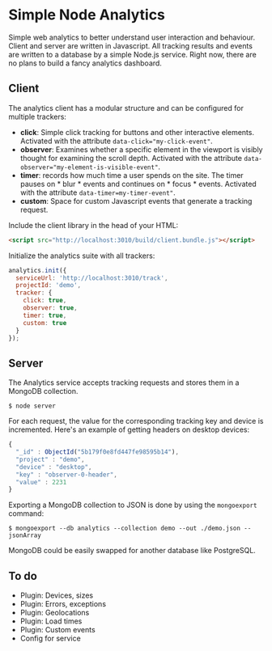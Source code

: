 # Simple Node Analytics
Simple web analytics to better understand user interaction and behaviour. Client and server are written in Javascript. All tracking results and events are written to a database by a simple Node.js service. Right now, there are no plans to build a fancy analytics dashboard.

## Client
The analytics client has a modular structure and can be configured for multiple trackers:

- **click**: Simple click tracking for buttons and other interactive elements. Activated with the attribute `data-click="my-click-event"`.
- **observer**: Examines whether a specific element in the viewport is visibly thought for examining the scroll depth. Activated with the attribute `data-observer="my-element-is-visible-event"`.
- **timer**: records how much time a user spends on the site. The timer pauses on * blur * events and continues on * focus * events. Activated with the attribute `data-timer=my-timer-event"`.
- **custom**: Space for custom Javascript events that generate a tracking request.

Include the client library in the head of your HTML:

```html
<script src="http://localhost:3010/build/client.bundle.js"></script>
```

Initialize the analytics suite with all trackers:

```javascript
analytics.init({
  serviceUrl: 'http://localhost:3010/track',
  projectId: 'demo',
  tracker: {
    click: true,
    observer: true,
    timer: true,
    custom: true
  }
});
```

## Server
The Analytics service accepts tracking requests and stores them in a MongoDB collection.

```
$ node server
```

For each request, the value for the corresponding tracking key and device is incremented. Here's an example of getting headers on desktop devices:

```javascript
{
  "_id" : ObjectId("5b179f0e8fd447fe98595b14"),
  "project" : "demo",
  "device" : "desktop",
  "key" : "observer-0-header",
  "value" : 2231
}
```

Exporting a MongoDB collection to JSON is done by using the `mongoexport` command:

```
$ mongoexport --db analytics --collection demo --out ./demo.json --jsonArray
```

MongoDB could be easily swapped for another database like PostgreSQL. 

## To do
- Plugin: Devices, sizes
- Plugin: Errors, exceptions
- Plugin: Geolocations
- Plugin: Load times
- Plugin: Custom events
- Config for service
